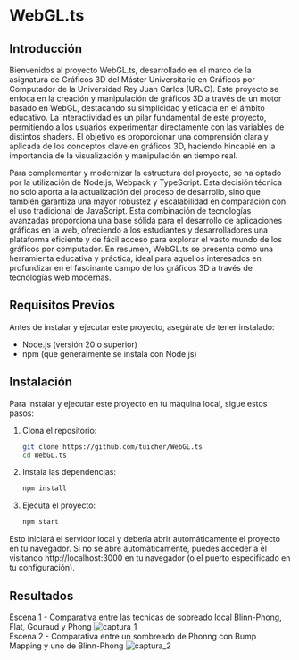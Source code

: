 # WebGL.ts

## Introducción

Bienvenidos al proyecto WebGL.ts, desarrollado en el marco de la asignatura de Gráficos 3D del Máster Universitario en Gráficos por Computador de la Universidad Rey Juan Carlos (URJC). Este proyecto se enfoca en la creación y manipulación de gráficos 3D a través de un motor basado en WebGL, destacando su simplicidad y eficacia en el ámbito educativo. La interactividad es un pilar fundamental de este proyecto, permitiendo a los usuarios experimentar directamente con las variables de distintos shaders. El objetivo es proporcionar una comprensión clara y aplicada de los conceptos clave en gráficos 3D, haciendo hincapié en la importancia de la visualización y manipulación en tiempo real.

Para complementar y modernizar la estructura del proyecto, se ha optado por la utilización de Node.js, Webpack y TypeScript. Esta decisión técnica no solo aporta a la actualización del proceso de desarrollo, sino que también garantiza una mayor robustez y escalabilidad en comparación con el uso tradicional de JavaScript. Esta combinación de tecnologías avanzadas proporciona una base sólida para el desarrollo de aplicaciones gráficas en la web, ofreciendo a los estudiantes y desarrolladores una plataforma eficiente y de fácil acceso para explorar el vasto mundo de los gráficos por computador. En resumen, WebGL.ts se presenta como una herramienta educativa y práctica, ideal para aquellos interesados en profundizar en el fascinante campo de los gráficos 3D a través de tecnologías web modernas.

## Requisitos Previos

Antes de instalar y ejecutar este proyecto, asegúrate de tener instalado:

- Node.js (versión 20 o superior)
- npm (que generalmente se instala con Node.js)

## Instalación

Para instalar y ejecutar este proyecto en tu máquina local, sigue estos pasos:

1. Clona el repositorio:
   ```bash
   git clone https://github.com/tuicher/WebGL.ts
   cd WebGL.ts
   ```
2. Instala las dependencias:
   ```bash
   npm install
   ```
3. Ejecuta el proyecto:
   ```bash
   npm start
   ```
Esto iniciará el servidor local y debería abrir automáticamente el proyecto en tu navegador. Si no se abre automáticamente, puedes acceder a él visitando http://localhost:3000 en tu navegador (o el puerto especificado en tu configuración).

## Resultados
Escena 1 - Comparativa entre las tecnicas de sobreado local Blinn-Phong, Flat, Gouraud y Phong
![captura_1](https://github.com/tuicher/WebGL.ts/assets/26395726/a63b1826-8856-4bd7-a576-b087455c6647)\
Escena 2 - Comparativa entre un sombreado de Phonng con Bump Mapping y uno de Blinn-Phong
![captura_2](https://github.com/tuicher/WebGL.ts/assets/26395726/d70a7ac2-0a88-4f57-8c1f-7ca85b571af7)

